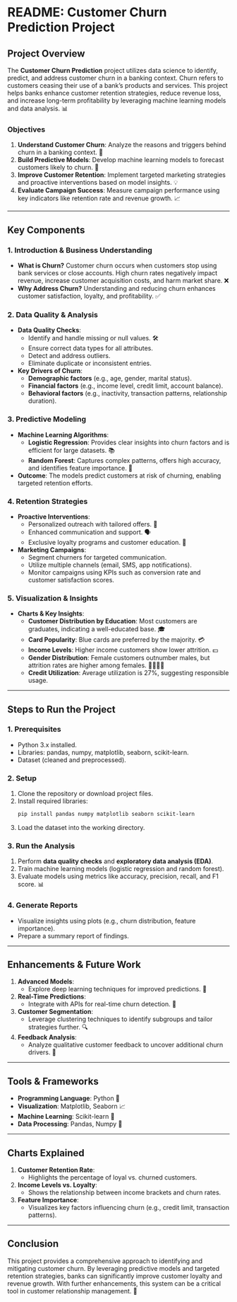 # README: Customer Churn Prediction Project

## Project Overview

The **Customer Churn Prediction** project utilizes data science to identify, predict, and address customer churn in a banking context. Churn refers to customers ceasing their use of a bank’s products and services. This project helps banks enhance customer retention strategies, reduce revenue loss, and increase long-term profitability by leveraging machine learning models and data analysis. 📊

### Objectives

1. **Understand Customer Churn**: Analyze the reasons and triggers behind churn in a banking context. 🧐
2. **Build Predictive Models**: Develop machine learning models to forecast customers likely to churn. 🤖
3. **Improve Customer Retention**: Implement targeted marketing strategies and proactive interventions based on model insights. 💡
4. **Evaluate Campaign Success**: Measure campaign performance using key indicators like retention rate and revenue growth. 📈

---

## Key Components

### 1. **Introduction & Business Understanding**

- **What is Churn?**
  Customer churn occurs when customers stop using bank services or close accounts. High churn rates negatively impact revenue, increase customer acquisition costs, and harm market share. ❌
- **Why Address Churn?**
  Understanding and reducing churn enhances customer satisfaction, loyalty, and profitability. ✅

### 2. **Data Quality & Analysis**

- **Data Quality Checks**:
  - Identify and handle missing or null values. 🛠️
  - Ensure correct data types for all attributes.
  - Detect and address outliers.
  - Eliminate duplicate or inconsistent entries.
- **Key Drivers of Churn**:
  - **Demographic factors** (e.g., age, gender, marital status).
  - **Financial factors** (e.g., income level, credit limit, account balance).
  - **Behavioral factors** (e.g., inactivity, transaction patterns, relationship duration).

### 3. **Predictive Modeling**

- **Machine Learning Algorithms**:
  - **Logistic Regression**: Provides clear insights into churn factors and is efficient for large datasets. 📚
  - **Random Forest**: Captures complex patterns, offers high accuracy, and identifies feature importance. 🌲
- **Outcome**:
  The models predict customers at risk of churning, enabling targeted retention efforts.

### 4. **Retention Strategies**

- **Proactive Interventions**:
  - Personalized outreach with tailored offers. 🎯
  - Enhanced communication and support. 🗣️
  - Exclusive loyalty programs and customer education. 🎁
- **Marketing Campaigns**:
  - Segment churners for targeted communication.
  - Utilize multiple channels (email, SMS, app notifications).
  - Monitor campaigns using KPIs such as conversion rate and customer satisfaction scores.

### 5. **Visualization & Insights**

- **Charts & Key Insights**:
  - **Customer Distribution by Education**: Most customers are graduates, indicating a well-educated base. 🎓
  - **Card Popularity**: Blue cards are preferred by the majority. 💳
  - **Income Levels**: Higher income customers show lower attrition. 💵
  - **Gender Distribution**: Female customers outnumber males, but attrition rates are higher among females. 👩‍🦰👨‍🦱
  - **Credit Utilization**: Average utilization is 27%, suggesting responsible usage.

---

## Steps to Run the Project

### 1. **Prerequisites**

- Python 3.x installed.
- Libraries: pandas, numpy, matplotlib, seaborn, scikit-learn.
- Dataset (cleaned and preprocessed).

### 2. **Setup**

1. Clone the repository or download project files.
2. Install required libraries:
   ```bash
   pip install pandas numpy matplotlib seaborn scikit-learn
   ```
3. Load the dataset into the working directory.

### 3. **Run the Analysis**

1. Perform **data quality checks** and **exploratory data analysis (EDA)**.
2. Train machine learning models (logistic regression and random forest).
3. Evaluate models using metrics like accuracy, precision, recall, and F1 score. 📊

### 4. **Generate Reports**

- Visualize insights using plots (e.g., churn distribution, feature importance).
- Prepare a summary report of findings.

---

## Enhancements & Future Work

1. **Advanced Models**:
   - Explore deep learning techniques for improved predictions. 🧠
2. **Real-Time Predictions**:
   - Integrate with APIs for real-time churn detection. 🚀
3. **Customer Segmentation**:
   - Leverage clustering techniques to identify subgroups and tailor strategies further. 🔍
4. **Feedback Analysis**:
   - Analyze qualitative customer feedback to uncover additional churn drivers. 📝

---

## Tools & Frameworks

- **Programming Language**: Python 🐍
- **Visualization**: Matplotlib, Seaborn 📈
- **Machine Learning**: Scikit-learn 🤖
- **Data Processing**: Pandas, Numpy 📂

---

## Charts Explained

1. **Customer Retention Rate**:
   - Highlights the percentage of loyal vs. churned customers.
2. **Income Levels vs. Loyalty**:
   - Shows the relationship between income brackets and churn rates.
3. **Feature Importance**:
   - Visualizes key factors influencing churn (e.g., credit limit, transaction patterns).

---

## Conclusion

This project provides a comprehensive approach to identifying and mitigating customer churn. By leveraging predictive models and targeted retention strategies, banks can significantly improve customer loyalty and revenue growth. With further enhancements, this system can be a critical tool in customer relationship management. 🌟


